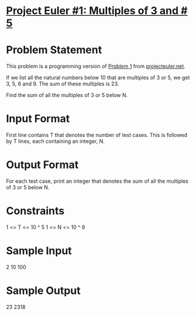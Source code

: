 # [Project Euler #1: Multiples of 3 and # 5](https://www.hackerrank.com/contests/projecteuler/challenges/euler001)

# Problem Statement

This problem is a programming version of [Problem
1](https://projecteuler.net/problem=1) from
[projecteuler.net](https://projecteuler.net/).

If we list all the natural numbers below 10 that are multiples of 3 or 5, we get
3, 5, 6 and 9. The sum of these multiples is 23.

Find the sum of all the multiples of 3 or 5 below N.

# Input Format

First line contains T that denotes the number of test cases. This is followed by
T lines, each containing an integer, N.

# Output Format

For each test case, print an integer that denotes the sum of all the multiples
of 3 or 5 below N.

# Constraints

1 <= T <= 10 ^ 5
1 <= N <= 10 ^ 9

# Sample Input

2
10
100

# Sample Output

23
2318

